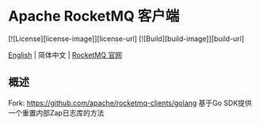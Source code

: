 # Apache RocketMQ 客户端

[![License][license-image]][license-url] [![Build][build-image]][build-url]

[English](README.md) | 简体中文 | [RocketMQ 官网](https://rocketmq.apache.org/)

## 概述
Fork: https://github.com/apache/rocketmq-clients/golang
基于Go SDK提供一个重置内部Zap日志库的方法